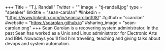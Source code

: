 +++
Title = "T.j. Randall"
Twitter = ""
image = "tj-randall.jpg"
type = "speaker"
linktitle = "sean-carolan"
#linkedin = "https://www.linkedin.com/in/seancarolan108/"
#github = "scarolan"
#website = "https://scarolan.github.io"
#sharing_image = "sean-carolan.png"
+++
Sean Carolan is a recovering system administrator. In the past Sean has worked as a Unix and Linux administrator for Electronic Arts and IBM. Nowadays you'll find him traveling, teaching and giving talks about devops and system automation.
